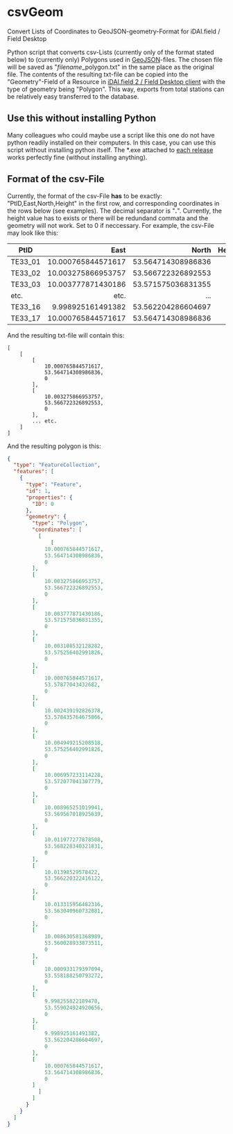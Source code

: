 # csvGeom
Convert Lists of Coordinates to GeoJSON-geometry-Format for iDAI.field / Field Desktop

Python script that converts csv-Lists (currently only of the format stated below) to (currently only) Polygons used in [GeoJSON](https://en.wikipedia.org/wiki/GeoJSON)-files. The chosen file will be saved as "*filename*_polygon.txt" in the same place as the original file. The contents of the resulting txt-file can be copied into the "Geometry"-Field of a Resource in [iDAI.field 2 / Field Desktop client](https://github.com/dainst/idai-field) with the type of geometry being "Polygon". This way, exports from total stations can be relatively easy transferred to the database. 

## Use this without installing Python

Many colleagues who could maybe use a script like this one do not have python readily installed on their computers. In this case, you can use this script without installing python itself. The *.exe attached to [each release](https://github.com/lsteinmann/csvGeom/releases) works perfectly fine (without installing anything).

## Format of the csv-File
Currently, the format of the csv-File **has** to be exactly: "PtID,East,North,Height" in the first row, and corresponding coordinates in the rows below (see examples). The decimal separator is "**.**". Currently, the height value has to exists or there will be redundand commata and the geometry will not work. Set to 0 if neccessary. For example, the csv-File may look like this: 

|PtID|East|North|Height|
|----|---:|---:|---:|
|TE33_01|10.000765844571617|53.564714308986836|0|
|TE33_02|10.003275866953757|53.566722326892553|0|
|TE33_03|10.003777871430186|53.571575036831355|0|
| etc. | etc. | ... | ... |
|TE33_16|9.998925161491382|53.562204286604697|0|
|TE33_17|10.000765844571617|53.564714308986836|0|

And the resulting txt-file will contain this: 

```
[
    [
        [
            10.000765844571617,
            53.564714308986836,
            0
        ],
        [
            10.003275866953757,
            53.566722326892553,
            0
        ],
        ... etc.
    ]
]
```

And the resulting polygon is this:

```geojson
{
  "type": "FeatureCollection",
  "features": [
    {
      "type": "Feature",
      "id": 1,
      "properties": {
        "ID": 0
      },
      "geometry": {
        "type": "Polygon",
        "coordinates": [
          [
              [
            10.000765844571617,
            53.564714308986836,
            0
        ],
        [
            10.003275866953757,
            53.566722326892553,
            0
        ],
        [
            10.003777871430186,
            53.571575036831355,
            0
        ],
        [
            10.003108532128282,
            53.575256402991826,
            0
        ],
        [
            10.000765844571617,
            53.57877043432682,
            0
        ],
        [
            10.002439192826378,
            53.578435764675866,
            0
        ],
        [
            10.004949215208518,
            53.575256402991826,
            0
        ],
        [
            10.006957233114228,
            53.572077041307779,
            0
        ],
        [
            10.008965251019941,
            53.569567018925639,
            0
        ],
        [
            10.011977277878508,
            53.568228340321831,
            0
        ],
        [
            10.01398529578422,
            53.566220322416122,
            0
        ],
        [
            10.013315956482316,
            53.563040960732081,
            0
        ],
        [
            10.008630581368989,
            53.560028933873511,
            0
        ],
        [
            10.000933179397094,
            53.558188250793272,
            0
        ],
        [
            9.998255822189478,
            53.559024924920656,
            0
        ],
        [
            9.998925161491382,
            53.562204286604697,
            0
        ],
        [
            10.000765844571617,
            53.564714308986836,
            0
        ]
          ]
        ]
      }
    }
  ]
}
```

